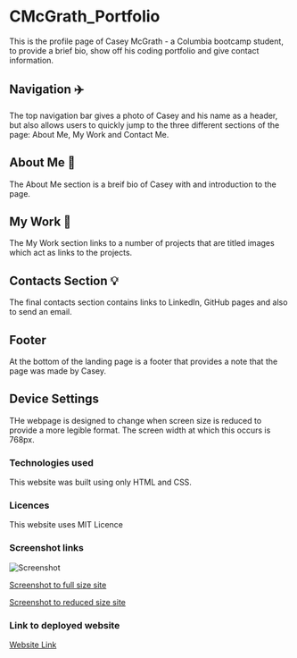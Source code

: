 # CMcGrath_Portfolio

This is the profile page of Casey McGrath - a Columbia bootcamp student, to provide a brief bio, show off his coding portfolio and give contact information. 

## Navigation ✈️
The top navigation bar gives a photo of Casey and his name as a header, but also allows users to quickly jump to the three different sections of the page: About Me, My Work and Contact Me.

## About Me 🍾
The About Me section is a breif bio of Casey with and introduction to the page. 

## My Work 📖
The My Work section links to a number of projects that are titled images which act as links to the projects. 

## Contacts Section 💡
The final contacts section contains links to LinkedIn, GitHub pages and also to send an email.

## Footer
At the bottom of the landing page is a footer that provides a note that the page was made by Casey.

## Device Settings
THe webpage is designed to change when screen size is reduced to provide a more legible format. The screen width at which this occurs is 768px.

### Technologies used
This website was built using only HTML and CSS.

### Licences
This website uses MIT Licence


### Screenshot links

![Screenshot](./assets/images/Site_Full_Size.png)

[Screenshot to full size site](./assets/images/Site_Full_Size.png)

[Screenshot to reduced size site](./assets/images/Site_Reduced_Size.png)

### Link to deployed website
[Website Link](https://riskthatbiscuit.github.io/CMcGrath_Portfolio/)